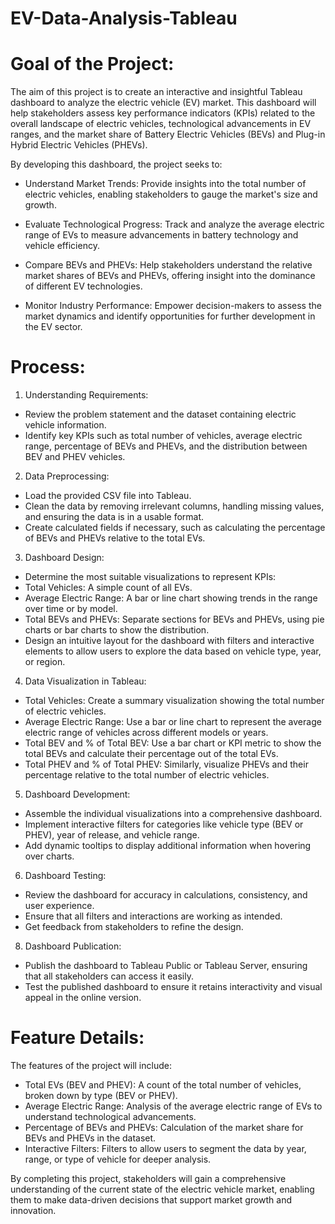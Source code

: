 # EV-Data-Analysis-Tableau




# Goal of the Project:
The aim of this project is to create an interactive and insightful Tableau dashboard to analyze the electric vehicle (EV) market. This dashboard will help stakeholders assess key performance indicators (KPIs) related to the overall landscape of electric vehicles, technological advancements in EV ranges, and the market share of Battery Electric Vehicles (BEVs) and Plug-in Hybrid Electric Vehicles (PHEVs).

By developing this dashboard, the project seeks to:

+ Understand Market Trends:   Provide insights into the total number of electric vehicles, enabling stakeholders to gauge the market's size and growth.

+ Evaluate Technological Progress:   Track and analyze the average electric range of EVs to measure advancements in battery technology and vehicle efficiency.

+ Compare BEVs and PHEVs:   Help stakeholders understand the relative market shares of BEVs and PHEVs, offering insight into the dominance of different EV technologies.
+ Monitor Industry Performance:   Empower decision-makers to assess the market dynamics and identify opportunities for further development in the EV sector.


# Process:
1. Understanding Requirements:
 
+ Review the problem statement and the dataset containing electric vehicle information.
+ Identify key KPIs such as total number of vehicles, average electric range, percentage of BEVs and PHEVs, and the distribution between BEV and PHEV vehicles.

2. Data Preprocessing:
   
+ Load the provided CSV file into Tableau.
+ Clean the data by removing irrelevant columns, handling missing values, and ensuring the data is in a usable format.
+ Create calculated fields if necessary, such as calculating the percentage of BEVs and PHEVs relative to the total EVs.

3. Dashboard Design:

+ Determine the most suitable visualizations to represent KPIs:
+ Total Vehicles: A simple count of all EVs.
+ Average Electric Range: A bar or line chart showing trends in the range over time or by model.
+ Total BEVs and PHEVs: Separate sections for BEVs and PHEVs, using pie charts or bar charts to show the distribution.
+ Design an intuitive layout for the dashboard with filters and interactive elements to allow users to explore the data based on vehicle type, year, or region.

4. Data Visualization in Tableau:

+ Total Vehicles: Create a summary visualization showing the total number of electric vehicles.
+ Average Electric Range: Use a bar or line chart to represent the average electric range of vehicles across different models or years.
+ Total BEV and % of Total BEV: Use a bar chart or KPI metric to show the total BEVs and calculate their percentage out of the total EVs.
+ Total PHEV and % of Total PHEV: Similarly, visualize PHEVs and their percentage relative to the total number of electric vehicles.

5. Dashboard Development:
  
+ Assemble the individual visualizations into a comprehensive dashboard.
+ Implement interactive filters for categories like vehicle type (BEV or PHEV), year of release, and vehicle range.
+ Add dynamic tooltips to display additional information when hovering over charts.
  
6. Dashboard Testing:

+ Review the dashboard for accuracy in calculations, consistency, and user experience.
+ Ensure that all filters and interactions are working as intended.
+ Get feedback from stakeholders to refine the design.
  
8. Dashboard Publication:
   
+ Publish the dashboard to Tableau Public or Tableau Server, ensuring that all stakeholders can access it easily.
+ Test the published dashboard to ensure it retains interactivity and visual appeal in the online version.


# Feature Details:

The features of the project will include:

+ Total EVs (BEV and PHEV): A count of the total number of vehicles, broken down by type (BEV or PHEV).
+ Average Electric Range: Analysis of the average electric range of EVs to understand technological advancements.
+ Percentage of BEVs and PHEVs: Calculation of the market share for BEVs and PHEVs in the dataset.
+ Interactive Filters: Filters to allow users to segment the data by year, range, or type of vehicle for deeper analysis.
  
By completing this project, stakeholders will gain a comprehensive understanding of the current state of the electric vehicle market, enabling them to make data-driven decisions that support market growth and innovation.

